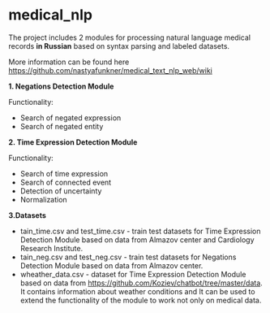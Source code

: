 # medical_nlp
The project includes 2 modules for processing natural language medical records **in Russian** based on syntax parsing and labeled datasets.

More information can be found here https://github.com/nastyafunkner/medical_text_nlp_web/wiki

**1. Negations Detection Module**

Functionality:

*  Search of negated expression
*  Search of negated entity

**2. Time Expression Detection Module**

Functionality:

* Search of time expression
* Search of connected event
* Detection of uncertainty
* Normalization

**3.Datasets**
 
* tain_time.csv and test_time.csv - train test datasets for Time Expression Detection Module based on data from Almazov center and Cardiology Research Institute.
* tain_neg.csv and test_neg.csv - train test datasets for Negations Detection Module based on data from Almazov center.
* wheather_data.csv - dataset for Time Expression Detection Module based on data from https://github.com/Koziev/chatbot/tree/master/data. It contains information about weather conditions and It can be used to extend the functionality of the module to work not only on medical data.
